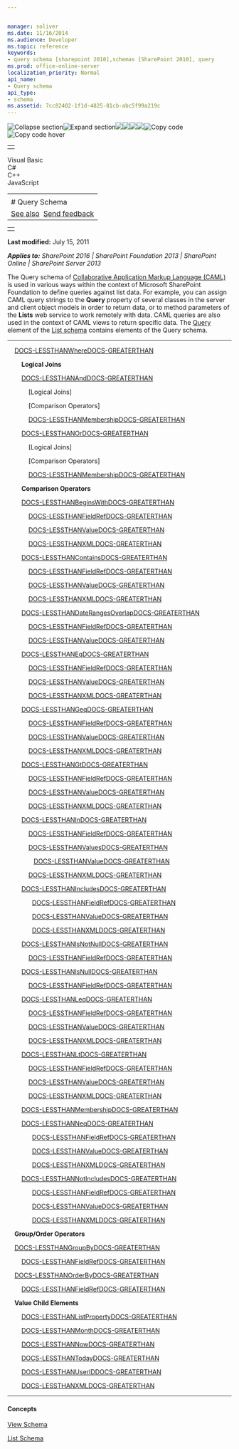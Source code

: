 ```yaml
---


manager: soliver
ms.date: 11/16/2014
ms.audience: Developer
ms.topic: reference
keywords:
- query schema [sharepoint 2010],schemas [SharePoint 2010], query
ms.prod: office-online-server
localization_priority: Normal
api_name:
- Query schema
api_type:
- schema
ms.assetid: 7cc82402-1f1d-4825-81cb-abc5f99a219c
---
```


![Collapse
section](../icons/collapse_all.gif "Collapse section")![Expand
section](../icons/expand_all.gif "Expand section")![](../icons/collapse_all.gif)![](../icons/expand_all.gif)![](../icons/dropdown.gif)![](../icons/dropdownHover.gif)![Copy
code](../icons/copycode.gif "Copy code")![Copy code
hover](../icons/copycodeHighlight.gif "Copy code hover")
<table>
<tbody>
<tr class="odd">
<td align="left"></td>
</tr>
</tbody>
</table>

Visual Basic  
C\#  
C++  
JavaScript  

<table>
<tbody>
<tr class="odd">
<td align="left"><span id="runningHeaderText"></span></td>
</tr>
<tr class="even">
<td align="left"># Query Schema</td>
</tr>
<tr class="odd">
<td align="left"><a href="#seeAlsoToggle">See also</a>  <span id="headfeedbackarea" class="feedbackhead"><a href="javascript:SubmitFeedback(&#39;docthis@Microsoft.com&#39;,&#39;&#39;,&#39;&#39;,&#39;&#39;,&#39;1.0.18082.1225&#39;,&#39;%0\dThank%20you%20for%20your%20feedback.%20The%20developer%20writing%20teams%20use%20your%20feedback%20to%20improve%20documentation.%20While%20we%20are%20reviewing%20your%20feedback,%20we%20may%20send%20you%20e-mail%20to%20ask%20for%20clarification%20or%20feedback%20on%20a%20solution.%20We%20do%20not%20use%20your%20e-mail%20address%20for%20any%20other%20purpose%20and%20we%20delete%20it%20after%20we%20finish%20our%20review.%0\AFor%20further%20information%20about%20the%20privacy%20policies%20of%20Microsoft,%20please%20see%20http://privacy.microsoft.com/en-us/default.aspx.%0\A%0\d&#39;,&#39;Customer%20feedback&#39;);">Send feedback</a></span></td>
</tr>
</tbody>
</table>

<table>
<colgroup>
<col width="100%" />
</colgroup>
<tbody>
<tr class="odd">
<td align="left"></td>
</tr>
</tbody>
</table>

**Last modified:** July 15, 2011

***Applies to:** SharePoint 2016 | SharePoint Foundation 2013 |
SharePoint Online | SharePoint Server 2013*

The Query schema of [Collaborative Application Markup Language
(CAML)](introduction-to-collaborative-application-markup-language-caml.htm) is used in various
ways within the context of Microsoft SharePoint Foundation to define
queries against list data. For example, you can assign CAML query
strings to the **Query** property of several
classes in the server and client object models in order to return data,
or to method parameters of the <span sdata="cer"
target="T:websvcLists.Lists">**Lists**</span> web service to work
remotely with data. CAML queries are also used in the context of CAML
views to return specific data. The
[Query](query-element-list.htm) element of the [List
schema](list-schema.htm) contains elements of
the Query schema.


----------------------------------------------------------------------------------------------------------------------------------------------------------------------------------------------------------

    [DOCS-LESSTHANWhereDOCS-GREATERTHAN](where-element-query.htm)

        **Logical Joins**

        [DOCS-LESSTHANAndDOCS-GREATERTHAN](and-element-query.htm)

            [Logical Joins]

            [Comparison Operators]

            [DOCS-LESSTHANMembershipDOCS-GREATERTHAN](membership-element-query.htm)

        [DOCS-LESSTHANOrDOCS-GREATERTHAN](or-element-query.htm)

            [Logical Joins]

            [Comparison Operators]

            [DOCS-LESSTHANMembershipDOCS-GREATERTHAN](membership-element-query.htm)

        **Comparison Operators**

        [DOCS-LESSTHANBeginsWithDOCS-GREATERTHAN](beginswith-element-query.htm)

            [DOCS-LESSTHANFieldRefDOCS-GREATERTHAN](fieldref-element-query.htm)

            [DOCS-LESSTHANValueDOCS-GREATERTHAN](value-element-query.htm)

            [DOCS-LESSTHANXMLDOCS-GREATERTHAN](xml-element.htm)

        [DOCS-LESSTHANContainsDOCS-GREATERTHAN](contains-element-query.htm)

            [DOCS-LESSTHANFieldRefDOCS-GREATERTHAN](fieldref-element-query.htm)

            [DOCS-LESSTHANValueDOCS-GREATERTHAN](value-element-query.htm)

            [DOCS-LESSTHANXMLDOCS-GREATERTHAN](xml-element.htm)

        [DOCS-LESSTHANDateRangesOverlapDOCS-GREATERTHAN](daterangesoverlap-element-query.htm)

            [DOCS-LESSTHANFieldRefDOCS-GREATERTHAN](fieldref-element-query.htm)

            [DOCS-LESSTHANValueDOCS-GREATERTHAN](value-element-query.htm)

        [DOCS-LESSTHANEqDOCS-GREATERTHAN](eq-element-query.htm)

            [DOCS-LESSTHANFieldRefDOCS-GREATERTHAN](fieldref-element-query.htm)

            [DOCS-LESSTHANValueDOCS-GREATERTHAN](value-element-query.htm)

            [DOCS-LESSTHANXMLDOCS-GREATERTHAN](xml-element.htm)

        [DOCS-LESSTHANGeqDOCS-GREATERTHAN](geq-element-query.htm)

            [DOCS-LESSTHANFieldRefDOCS-GREATERTHAN](fieldref-element-query.htm)

            [DOCS-LESSTHANValueDOCS-GREATERTHAN](value-element-query.htm)

            [DOCS-LESSTHANXMLDOCS-GREATERTHAN](xml-element.htm)

        [DOCS-LESSTHANGtDOCS-GREATERTHAN](gt-element-query.htm)

            [DOCS-LESSTHANFieldRefDOCS-GREATERTHAN](fieldref-element-query.htm)

            [DOCS-LESSTHANValueDOCS-GREATERTHAN](value-element-query.htm)

            [DOCS-LESSTHANXMLDOCS-GREATERTHAN](xml-element.htm)

        [DOCS-LESSTHANInDOCS-GREATERTHAN](in-element-query.htm)

            [DOCS-LESSTHANFieldRefDOCS-GREATERTHAN](fieldref-element-query.htm)

            [DOCS-LESSTHANValuesDOCS-GREATERTHAN](values-element-query.htm)

              
[DOCS-LESSTHANValueDOCS-GREATERTHAN](value-element-query.htm)

            [DOCS-LESSTHANXMLDOCS-GREATERTHAN](xml-element.htm)

        [DOCS-LESSTHANIncludesDOCS-GREATERTHAN](includes-element-query.htm)

              [DOCS-LESSTHANFieldRefDOCS-GREATERTHAN](fieldref-element-query.htm)

              [DOCS-LESSTHANValueDOCS-GREATERTHAN](value-element-query.htm)

              [DOCS-LESSTHANXMLDOCS-GREATERTHAN](xml-element.htm)

        [DOCS-LESSTHANIsNotNullDOCS-GREATERTHAN](isnotnull-element-query.htm)

            [DOCS-LESSTHANFieldRefDOCS-GREATERTHAN](fieldref-element-query.htm)

        [DOCS-LESSTHANIsNullDOCS-GREATERTHAN](isnull-element-query.htm)

            [DOCS-LESSTHANFieldRefDOCS-GREATERTHAN](fieldref-element-query.htm)

        [DOCS-LESSTHANLeqDOCS-GREATERTHAN](leq-element-query.htm)

            [DOCS-LESSTHANFieldRefDOCS-GREATERTHAN](fieldref-element-query.htm)

            [DOCS-LESSTHANValueDOCS-GREATERTHAN](value-element-query.htm)

            [DOCS-LESSTHANXMLDOCS-GREATERTHAN](xml-element.htm)

        [DOCS-LESSTHANLtDOCS-GREATERTHAN](lt-element-query.htm)

            [DOCS-LESSTHANFieldRefDOCS-GREATERTHAN](fieldref-element-query.htm)

            [DOCS-LESSTHANValueDOCS-GREATERTHAN](value-element-query.htm)

            [DOCS-LESSTHANXMLDOCS-GREATERTHAN](xml-element.htm)

        [DOCS-LESSTHANMembershipDOCS-GREATERTHAN](membership-element-query.htm)

        [DOCS-LESSTHANNeqDOCS-GREATERTHAN](neq-element-query.htm)

              [DOCS-LESSTHANFieldRefDOCS-GREATERTHAN](fieldref-element-query.htm)

              [DOCS-LESSTHANValueDOCS-GREATERTHAN](value-element-query.htm)

              [DOCS-LESSTHANXMLDOCS-GREATERTHAN](xml-element.htm)

        [DOCS-LESSTHANNotIncludesDOCS-GREATERTHAN](notincludes-element-query.htm)

              [DOCS-LESSTHANFieldRefDOCS-GREATERTHAN](fieldref-element-query.htm)

              [DOCS-LESSTHANValueDOCS-GREATERTHAN](value-element-query.htm)

              [DOCS-LESSTHANXMLDOCS-GREATERTHAN](xml-element.htm)

    **Group/Order Operators**

    [DOCS-LESSTHANGroupByDOCS-GREATERTHAN](groupby-element-query.htm)

        [DOCS-LESSTHANFieldRefDOCS-GREATERTHAN](fieldref-element-query.htm)

    [DOCS-LESSTHANOrderByDOCS-GREATERTHAN](orderby-element-query.htm)

        [DOCS-LESSTHANFieldRefDOCS-GREATERTHAN](fieldref-element-query.htm)

    **Value Child Elements**

        [DOCS-LESSTHANListPropertyDOCS-GREATERTHAN](listproperty-element-query.htm)

        [DOCS-LESSTHANMonthDOCS-GREATERTHAN](month-element-query.htm)

        [DOCS-LESSTHANNowDOCS-GREATERTHAN](now-element-query.htm)

        [DOCS-LESSTHANTodayDOCS-GREATERTHAN](today-element-query.htm)

        [DOCS-LESSTHANUserIDDOCS-GREATERTHAN](userid-element-query.htm)

        [DOCS-LESSTHANXMLDOCS-GREATERTHAN](xml-element.htm)


-------------------------------------------------------------------------------------------------------------------------------------------------------------------------------------------

#### Concepts

<span sdata="link">[View
Schema](view-schema.htm)</span>

<span sdata="link">[List
Schema](list-schema.htm)</span>








